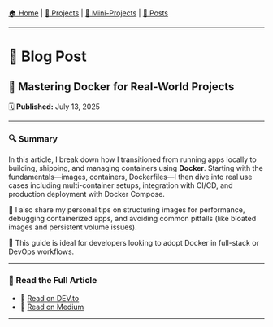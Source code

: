 
[🏠 Home](../index.md) | 
[🧩 Projects](../projects.md) | 
[🧪 Mini-Projects](../mini-projects.md) | 
[📰 Posts](../posts.md)

---

# 📰 Blog Post

## 📌 Mastering Docker for Real-World Projects  
🗓️ **Published:** July 13, 2025

---

### 🔍 Summary

In this article, I break down how I transitioned from running apps locally to building, shipping, and managing containers using **Docker**. Starting with the fundamentals—images, containers, Dockerfiles—I then dive into real use cases including multi-container setups, integration with CI/CD, and production deployment with Docker Compose.

🐳 I also share my personal tips on structuring images for performance, debugging containerized apps, and avoiding common pitfalls (like bloated images and persistent volume issues).

📌 This guide is ideal for developers looking to adopt Docker in full-stack or DevOps workflows.

---

### 🔗 Read the Full Article

- 📖 [Read on DEV.to](https://dev.to/abbassi_ziad/article-url)  
- 📖 [Read on Medium](https://medium.com/@abbassi.zied/article-url)

---
